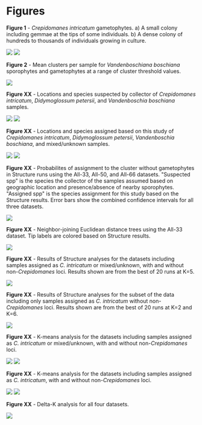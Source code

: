 Figures
=======

__Figure 1__ - _Crepidomanes intricatum_ gametophytes. a) A small colony including gemmae at the tips of some individuals. b) A dense colony of hundreds to thousands of individuals growing in culture.

![](Figures/Crepidomanes-clone_with_gemmae-cropped.jpg)
![](Figures/Crepidomanes-colony_in_culture-cropped.jpg)

__Figure 2__ - Mean clusters per sample for _Vandenboschiana boschiana_ sporophytes and gametophytes at a range of cluster threshold values.

![](Figures/Clusters_by_threshold.png)

__Figure XX__ - Locations and species suspected by collector of _Crepidomanes intricatum_, _Didymoglossum petersii_, and _Vandenboschia boschiana_ samples.

![](Figures/US_map-suspected_species.png)
![](Figures/IL_map-suspected_species.png)

__Figure XX__ - Locations and species assigned based on this study of _Crepidomanes intricatum_, _Didymoglossum petersii_, _Vandenboschia boschiana_, and mixed/unknown samples.

![](Figures/US_map-assigned_species.png)
![](Figures/IL_map-assigned_species.png)

__Figure XX__ - Probabilites of assignment to the cluster without gametophytes in Structure runs using the All-33, All-50, and All-66 datasets. "Suspected spp" is the species the collector of the samples assumed based on geographic location and presence/absence of nearby sporophytes. "Assigned spp" is the species assignment for this study based on the Structure results. Error bars show the combined confidence intervals for all three datasets.

![](Figures/Crep_probability-by_spp.png)

__Figure XX__ - Neighbor-joining Euclidean distance trees using the All-33 dataset. Tip labels are colored based on Structure results.

![](Figures/NJ_tree-by_species.png)

__Figure XX__ - Results of Structure analyses for the datasets including samples assigned as _C. intricatum_ or mixed/unknown, with and without non-_Crepidomanes_ loci. Results shown are from the best of 20 runs at K=5.

![](Figures/Structure_plots-Mixed_unfiltered_vs_filtered-K5.png)

__Figure XX__ - Results of Structure analyses for the subset of the data including only samples assigned as _C. intricatum_ without non-_Crepidomanes_ loci. Results shown are from the best of 20 runs at K=2 and K=6.

![](Figures/Structure_plots-Crep_filtered-K2_and_K6.png)

__Figure XX__ - K-means analysis for the datasets including samples assigned as _C. intricatum_ or mixed/unknown, with and without non-_Crepidomanes_ loci.

![](Figures/Kmeans-Mixed_unfiltered.png)
![](Figures/Kmeans-Mixed_filtered.png)

__Figure XX__ - K-means analysis for the datasets including samples assigned as _C. intricatum_, with and without non-_Crepidomanes_ loci.

![](Figures/Kmeans-Crep_unfiltered.png)
![](Figures/Kmeans-Crep_filtered.png)

__Figure XX__ - Delta-K analysis for all four datasets.

![](Figures/Evanno_deltaK.png)
